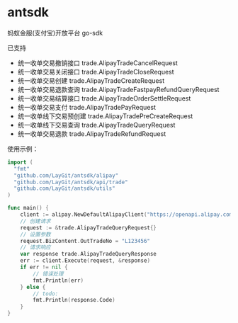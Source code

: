 # antsdk
蚂蚁金服(支付宝)开放平台 go-sdk

已支持
 - 统一收单交易撤销接口     trade.AlipayTradeCancelRequest
 - 统一收单交易关闭接口     trade.AlipayTradeCloseRequest
 - 统一收单交易创建         trade.AlipayTradeCreateRequest
 - 统一收单交易退款查询     trade.AlipayTradeFastpayRefundQueryRequest
 - 统一收单交易结算接口     trade.AlipayTradeOrderSettleRequest
 - 统一收单交易支付         trade.AlipayTradePayRequest
 - 统一收单线下交易预创建   trade.AlipayTradePreCreateRequest
 - 统一收单线下交易查询     trade.AlipayTradeQueryRequest
 - 统一收单交易退款         trade.AlipayTradeRefundRequest

使用示例：
```go
import (
  "fmt"
  "github.com/LayGit/antsdk/alipay"
  "github.com/LayGit/antsdk/api/trade"
  "github.com/LayGit/antsdk/utils"
)

func main() {
    client := alipay.NewDefaultAlipayClient("https://openapi.alipay.com/gateway.do", "商户AppId", "商户密钥", "支付宝公钥")
    // 创建请求
    request := &trade.AlipayTradeQueryRequest{}
    // 设置参数
    request.BizContent.OutTradeNo = "L123456"
    // 请求响应
    var response trade.AlipayTradeQueryResponse
    err := client.Execute(request, &response)
    if err != nil {
        // 错误处理
        fmt.Println(err)
    } else {
        // todo:
        fmt.Println(response.Code)
    }
}
```
